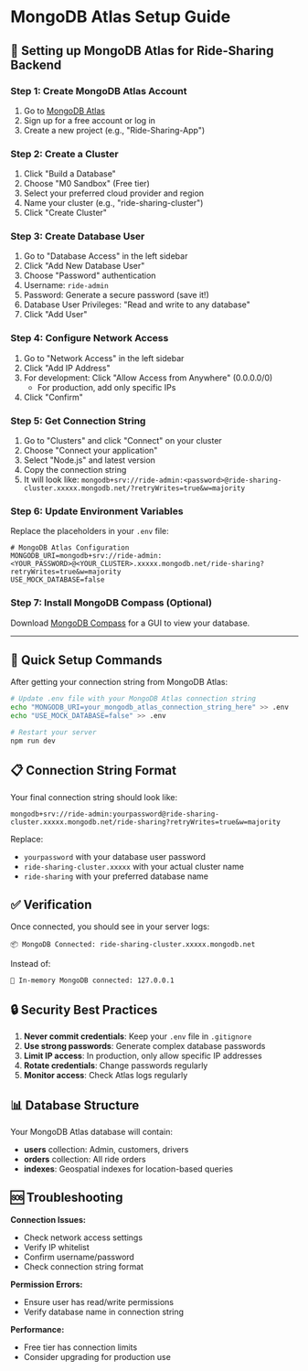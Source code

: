 # MongoDB Atlas Setup Guide

## 🚀 Setting up MongoDB Atlas for Ride-Sharing Backend

### Step 1: Create MongoDB Atlas Account
1. Go to [MongoDB Atlas](https://cloud.mongodb.com/)
2. Sign up for a free account or log in
3. Create a new project (e.g., "Ride-Sharing-App")

### Step 2: Create a Cluster
1. Click "Build a Database"
2. Choose "M0 Sandbox" (Free tier)
3. Select your preferred cloud provider and region
4. Name your cluster (e.g., "ride-sharing-cluster")
5. Click "Create Cluster"

### Step 3: Create Database User
1. Go to "Database Access" in the left sidebar
2. Click "Add New Database User"
3. Choose "Password" authentication
4. Username: `ride-admin`
5. Password: Generate a secure password (save it!)
6. Database User Privileges: "Read and write to any database"
7. Click "Add User"

### Step 4: Configure Network Access
1. Go to "Network Access" in the left sidebar
2. Click "Add IP Address"
3. For development: Click "Allow Access from Anywhere" (0.0.0.0/0)
   - For production, add only specific IPs
4. Click "Confirm"

### Step 5: Get Connection String
1. Go to "Clusters" and click "Connect" on your cluster
2. Choose "Connect your application"
3. Select "Node.js" and latest version
4. Copy the connection string
5. It will look like: `mongodb+srv://ride-admin:<password>@ride-sharing-cluster.xxxxx.mongodb.net/?retryWrites=true&w=majority`

### Step 6: Update Environment Variables
Replace the placeholders in your `.env` file:

```env
# MongoDB Atlas Configuration
MONGODB_URI=mongodb+srv://ride-admin:<YOUR_PASSWORD>@<YOUR_CLUSTER>.xxxxx.mongodb.net/ride-sharing?retryWrites=true&w=majority
USE_MOCK_DATABASE=false
```

### Step 7: Install MongoDB Compass (Optional)
Download [MongoDB Compass](https://www.mongodb.com/products/compass) for a GUI to view your database.

---

## 🔧 Quick Setup Commands

After getting your connection string from MongoDB Atlas:

```bash
# Update .env file with your MongoDB Atlas connection string
echo "MONGODB_URI=your_mongodb_atlas_connection_string_here" >> .env
echo "USE_MOCK_DATABASE=false" >> .env

# Restart your server
npm run dev
```

## 📋 Connection String Format

Your final connection string should look like:
```
mongodb+srv://ride-admin:yourpassword@ride-sharing-cluster.xxxxx.mongodb.net/ride-sharing?retryWrites=true&w=majority
```

Replace:
- `yourpassword` with your database user password
- `ride-sharing-cluster.xxxxx` with your actual cluster name
- `ride-sharing` with your preferred database name

## ✅ Verification

Once connected, you should see in your server logs:
```
📦 MongoDB Connected: ride-sharing-cluster.xxxxx.mongodb.net
```

Instead of:
```
🔧 In-memory MongoDB connected: 127.0.0.1
```

## 🔒 Security Best Practices

1. **Never commit credentials**: Keep your `.env` file in `.gitignore`
2. **Use strong passwords**: Generate complex database passwords
3. **Limit IP access**: In production, only allow specific IP addresses
4. **Rotate credentials**: Change passwords regularly
5. **Monitor access**: Check Atlas logs regularly

## 📊 Database Structure

Your MongoDB Atlas database will contain:
- **users** collection: Admin, customers, drivers
- **orders** collection: All ride orders
- **indexes**: Geospatial indexes for location-based queries

## 🆘 Troubleshooting

**Connection Issues:**
- Check network access settings
- Verify IP whitelist
- Confirm username/password
- Check connection string format

**Permission Errors:**
- Ensure user has read/write permissions
- Verify database name in connection string

**Performance:**
- Free tier has connection limits
- Consider upgrading for production use
